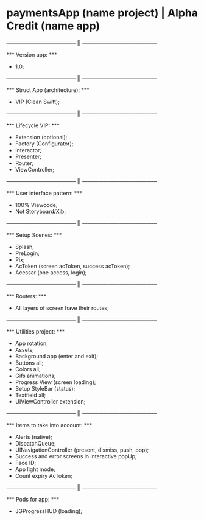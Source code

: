 # paymentsApp (name project) | Alpha Credit (name app) #

————————————— || ——————————————

*** Version app: ***

- 1.0;

————————————— || ——————————————

*** Struct App (architecture): ***

- VIP (Clean Swift);

————————————— || ——————————————

*** Lifecycle VIP: ***

- Extension (optional);
- Factory (Configurator);
- Interactor;
- Presenter;
- Router;
- ViewController;


————————————— || ——————————————

*** User interface pattern: ***

- 100% Viewcode;
- Not Storyboard/Xib;

————————————— || ——————————————

*** Setup Scenes: ***

- Splash;
- PreLogin;
- Pix;
- AcToken (screen acToken, success acToken);
- Acessar (one access, login);

————————————— || ——————————————

*** Routers: ***

- All layers of screen have their routes;

————————————— || ——————————————

*** Utilities project: ***

- App rotation;
- Assets;
- Background app (enter and exit);
- Buttons all;
- Colors all;
- Gifs animations;
- Progress View (screen loading);
- Setup StyleBar (status);
- Textfield all;
- UIViewController extension;

————————————— || ——————————————

*** Items to take into account: ***

- Alerts (native);
- DispatchQueue;
- UINavigationController (present, dismiss, push, pop);
- Success and error screens in interactive popUp;
- Face ID;
- App light mode;
- Count expiry AcToken;

————————————— || ——————————————

*** Pods for app: ***

- JGProgressHUD (loading);

